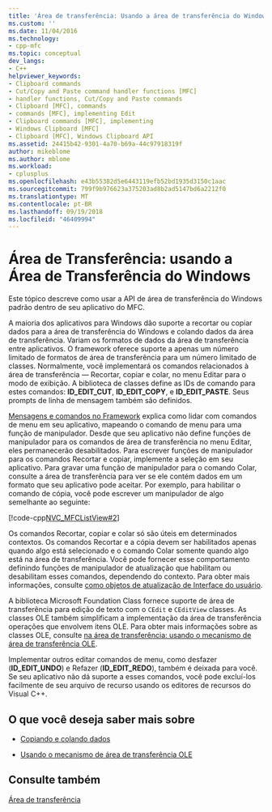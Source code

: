 ```yaml
---
title: 'Área de transferência: Usando a área de transferência do Windows | Microsoft Docs'
ms.custom: ''
ms.date: 11/04/2016
ms.technology:
- cpp-mfc
ms.topic: conceptual
dev_langs:
- C++
helpviewer_keywords:
- Clipboard commands
- Cut/Copy and Paste command handler functions [MFC]
- handler functions, Cut/Copy and Paste commands
- Clipboard [MFC], commands
- commands [MFC], implementing Edit
- Clipboard commands [MFC], implementing
- Windows Clipboard [MFC]
- Clipboard [MFC], Windows Clipboard API
ms.assetid: 24415b42-9301-4a70-b69a-44c97918319f
author: mikeblome
ms.author: mblome
ms.workload:
- cplusplus
ms.openlocfilehash: e43b55382d5e6443119efb52bd1935d3150c1aac
ms.sourcegitcommit: 799f9b976623a375203ad8b2ad5147bd6a2212f0
ms.translationtype: MT
ms.contentlocale: pt-BR
ms.lasthandoff: 09/19/2018
ms.locfileid: "46409994"
---
```

# <a name="clipboard-using-the-windows-clipboard"></a>Área de Transferência: usando a Área de Transferência do Windows

Este tópico descreve como usar a API de área de transferência do Windows padrão dentro de seu aplicativo do MFC.

A maioria dos aplicativos para Windows dão suporte a recortar ou copiar dados para a área de transferência do Windows e colando dados da área de transferência. Variam os formatos de dados da área de transferência entre aplicativos. O framework oferece suporte a apenas um número limitado de formatos de área de transferência para um número limitado de classes. Normalmente, você implementará os comandos relacionados à área de transferência — Recortar, copiar e colar, no menu Editar para o modo de exibição. A biblioteca de classes define as IDs de comando para estes comandos: **ID_EDIT_CUT**, **ID_EDIT_COPY**, e **ID_EDIT_PASTE**. Seus prompts de linha de mensagem também são definidos.

[Mensagens e comandos no Framework](../mfc/messages-and-commands-in-the-framework.md) explica como lidar com comandos de menu em seu aplicativo, mapeando o comando de menu para uma função de manipulador. Desde que seu aplicativo não define funções de manipulador para os comandos de área de transferência no menu Editar, eles permanecerão desabilitados. Para escrever funções de manipulador para os comandos Recortar e copiar, implemente a seleção em seu aplicativo. Para gravar uma função de manipulador para o comando Colar, consulte a área de transferência para ver se ele contém dados em um formato que seu aplicativo pode aceitar. Por exemplo, para habilitar o comando de cópia, você pode escrever um manipulador de algo semelhante ao seguinte:

[!code-cpp[NVC_MFCListView#2](../atl/reference/codesnippet/cpp/clipboard-using-the-windows-clipboard_1.cpp)]

Os comandos Recortar, copiar e colar só são úteis em determinados contextos. Os comandos Recortar e a cópia devem ser habilitados apenas quando algo está selecionado e o comando Colar somente quando algo está na área de transferência. Você pode fornecer esse comportamento definindo funções de manipulador de atualização que habilitam ou desabilitam esses comandos, dependendo do contexto. Para obter mais informações, consulte [como objetos de atualização de Interface do usuário](../mfc/how-to-update-user-interface-objects.md).

A biblioteca Microsoft Foundation Class fornece suporte de área de transferência para edição de texto com o `CEdit` e `CEditView` classes. As classes OLE também simplificam a implementação da área de transferência operações que envolvem itens OLE. Para obter mais informações sobre as classes OLE, consulte [na área de transferência: usando o mecanismo de área de transferência OLE](../mfc/clipboard-using-the-ole-clipboard-mechanism.md).

Implementar outros editar comandos de menu, como desfazer (**ID_EDIT_UNDO**) e Refazer (**ID_EDIT_REDO**), também é deixada para você. Se seu aplicativo não dá suporte a esses comandos, você pode excluí-los facilmente de seu arquivo de recurso usando os editores de recursos do Visual C++.

## <a name="what-do-you-want-to-know-more-about"></a>O que você deseja saber mais sobre

- [Copiando e colando dados](../mfc/clipboard-copying-and-pasting-data.md)

- [Usando o mecanismo de área de transferência OLE](../mfc/clipboard-using-the-ole-clipboard-mechanism.md)

## <a name="see-also"></a>Consulte também

[Área de transferência](../mfc/clipboard.md)

